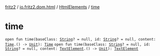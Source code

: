 [fritz2](../../index.md) / [io.fritz2.dom.html](../index.md) / [HtmlElements](index.md) / [time](./time.md)

# time

`open fun time(baseClass: `[`String`](https://kotlinlang.org/api/latest/jvm/stdlib/kotlin/-string/index.html)`? = null, id: `[`String`](https://kotlinlang.org/api/latest/jvm/stdlib/kotlin/-string/index.html)`? = null, content: `[`Time`](../-time/index.md)`.() -> `[`Unit`](https://kotlinlang.org/api/latest/jvm/stdlib/kotlin/-unit/index.html)`): `[`Time`](../-time/index.md)
`open fun time(baseClass: `[`String`](https://kotlinlang.org/api/latest/jvm/stdlib/kotlin/-string/index.html)`? = null, id: `[`String`](https://kotlinlang.org/api/latest/jvm/stdlib/kotlin/-string/index.html)`? = null, content: `[`TextElement`](../-text-element/index.md)`.() -> `[`Unit`](https://kotlinlang.org/api/latest/jvm/stdlib/kotlin/-unit/index.html)`): `[`TextElement`](../-text-element/index.md)